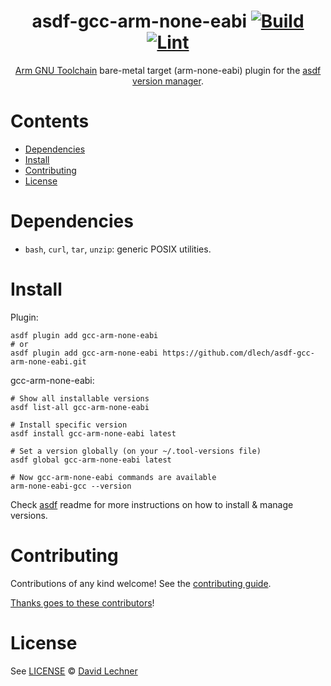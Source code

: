 <div align="center">

# asdf-gcc-arm-none-eabi [![Build](https://github.com/dlech/asdf-gcc-arm-none-eabi/actions/workflows/build.yml/badge.svg)](https://github.com/dlech/asdf-gcc-arm-none-eabi/actions/workflows/build.yml) [![Lint](https://github.com/dlech/asdf-gcc-arm-none-eabi/actions/workflows/lint.yml/badge.svg)](https://github.com/dlech/asdf-gcc-arm-none-eabi/actions/workflows/lint.yml)


[Arm GNU Toolchain](https://developer.arm.com/tools-and-software/open-source-software/developer-tools/gnu-toolchain) bare-metal target (arm-none-eabi) plugin for the [asdf version manager](https://asdf-vm.com).

</div>

# Contents

- [Dependencies](#dependencies)
- [Install](#install)
- [Contributing](#contributing)
- [License](#license)

# Dependencies

- `bash`, `curl`, `tar`, `unzip`: generic POSIX utilities.

# Install

Plugin:

```shell
asdf plugin add gcc-arm-none-eabi
# or
asdf plugin add gcc-arm-none-eabi https://github.com/dlech/asdf-gcc-arm-none-eabi.git
```

gcc-arm-none-eabi:

```shell
# Show all installable versions
asdf list-all gcc-arm-none-eabi

# Install specific version
asdf install gcc-arm-none-eabi latest

# Set a version globally (on your ~/.tool-versions file)
asdf global gcc-arm-none-eabi latest

# Now gcc-arm-none-eabi commands are available
arm-none-eabi-gcc --version
```

Check [asdf](https://github.com/asdf-vm/asdf) readme for more instructions on how to
install & manage versions.

# Contributing

Contributions of any kind welcome! See the [contributing guide](contributing.md).

[Thanks goes to these contributors](https://github.com/dlech/asdf-gcc-arm-none-eabi/graphs/contributors)!

# License

See [LICENSE](LICENSE) © [David Lechner](https://github.com/dlech/)
